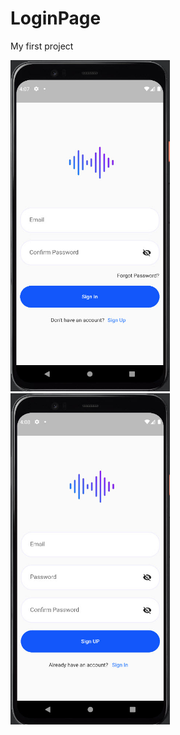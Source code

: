 # LoginPage
My first project

<p align="left"> <img src="https://raw.githubusercontent.com/sajjadabbasi1383/LoginPage/cc863bd48698a42c416a56ed94cf7fdbfea70c0c/assets/images/LoginPage.jpg" width="255" height="530"/>
<img src="https://raw.githubusercontent.com/sajjadabbasi1383/LoginPage/cc863bd48698a42c416a56ed94cf7fdbfea70c0c/assets/images/SigninPage.jpg" width="255" height="530"/>



